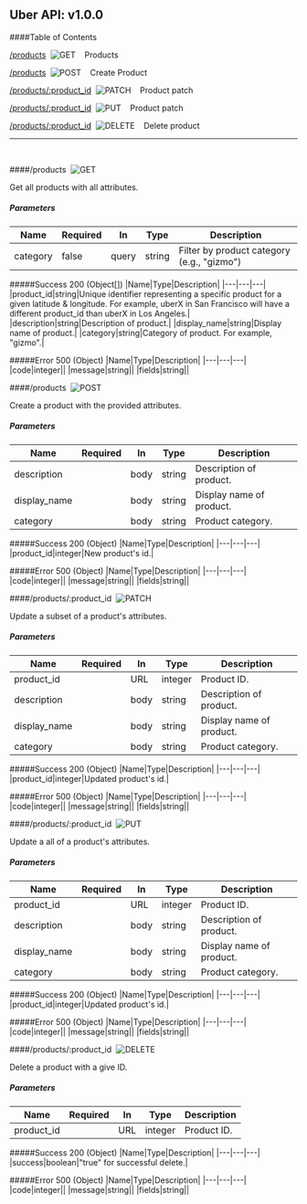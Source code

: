 ## Uber API: v1.0.0
####Table of Contents


[/products](#/products_get)&nbsp;&nbsp;![GET](tmpget.png)&nbsp;&nbsp;&nbsp;&nbsp;Products

[/products](#/products_post)&nbsp;&nbsp;![POST](tmppost.png)&nbsp;&nbsp;&nbsp;&nbsp;Create Product



[/products/:product_id](#/products/:product_id_patch)&nbsp;&nbsp;![PATCH](tmppatch.png)&nbsp;&nbsp;&nbsp;&nbsp;Product patch

[/products/:product_id](#/products/:product_id_put)&nbsp;&nbsp;![PUT](tmpput.png)&nbsp;&nbsp;&nbsp;&nbsp;Product patch

[/products/:product_id](#/products/:product_id_delete)&nbsp;&nbsp;![DELETE](tmpdelete.png)&nbsp;&nbsp;&nbsp;&nbsp;Delete product



***
<br/>


####<a id="/products_get">/products</a>&nbsp;&nbsp;![GET](tmpget.png)

Get all products with all attributes.

##### Parameters
|Name|Required|In|Type|Description|
|---|---|---|---|---|
|category|false|query|string|Filter by product category (e.g., &quot;gizmo&quot;)|


#####Success 200 (Object[])
|Name|Type|Description|
|---|---|---|
|product_id|string|Unique identifier representing a specific product for a given latitude &amp; longitude. For example, uberX in San Francisco will have a different product_id than uberX in Los Angeles.|
|description|string|Description of product.|
|display_name|string|Display name of product.|
|category|string|Category of product. For example, &quot;gizmo&quot;.|

#####Error 500 (Object)
|Name|Type|Description|
|---|---|---|
|code|integer||
|message|string||
|fields|string||


####<a id="/products_post">/products</a>&nbsp;&nbsp;![POST](tmppost.png)

Create a product with the provided attributes.

##### Parameters
|Name|Required|In|Type|Description|
|---|---|---|---|---|
|description||body|string|Description of product.|
|display_name||body|string|Display name of product.|
|category||body|string|Product category.|


#####Success 200 (Object)
|Name|Type|Description|
|---|---|---|
|product_id|integer|New product&#39;s id.|

#####Error 500 (Object)
|Name|Type|Description|
|---|---|---|
|code|integer||
|message|string||
|fields|string||




####<a id="/products/:product_id_patch">/products/:product_id</a>&nbsp;&nbsp;![PATCH](tmppatch.png)

Update a subset of a product&#39;s attributes.

##### Parameters
|Name|Required|In|Type|Description|
|---|---|---|---|---|
|product_id||URL|integer|Product ID.|
|description||body|string|Description of product.|
|display_name||body|string|Display name of product.|
|category||body|string|Product category.|


#####Success 200 (Object)
|Name|Type|Description|
|---|---|---|
|product_id|integer|Updated product&#39;s id.|

#####Error 500 (Object)
|Name|Type|Description|
|---|---|---|
|code|integer||
|message|string||
|fields|string||


####<a id="/products/:product_id_put">/products/:product_id</a>&nbsp;&nbsp;![PUT](tmpput.png)

Update a all of a product&#39;s attributes.

##### Parameters
|Name|Required|In|Type|Description|
|---|---|---|---|---|
|product_id||URL|integer|Product ID.|
|description||body|string|Description of product.|
|display_name||body|string|Display name of product.|
|category||body|string|Product category.|


#####Success 200 (Object)
|Name|Type|Description|
|---|---|---|
|product_id|integer|Updated product&#39;s id.|

#####Error 500 (Object)
|Name|Type|Description|
|---|---|---|
|code|integer||
|message|string||
|fields|string||


####<a id="/products/:product_id_delete">/products/:product_id</a>&nbsp;&nbsp;![DELETE](tmpdelete.png)

Delete a product with a give ID.

##### Parameters
|Name|Required|In|Type|Description|
|---|---|---|---|---|
|product_id||URL|integer|Product ID.|


#####Success 200 (Object)
|Name|Type|Description|
|---|---|---|
|success|boolean|&quot;true&quot; for successful delete.|

#####Error 500 (Object)
|Name|Type|Description|
|---|---|---|
|code|integer||
|message|string||
|fields|string||


